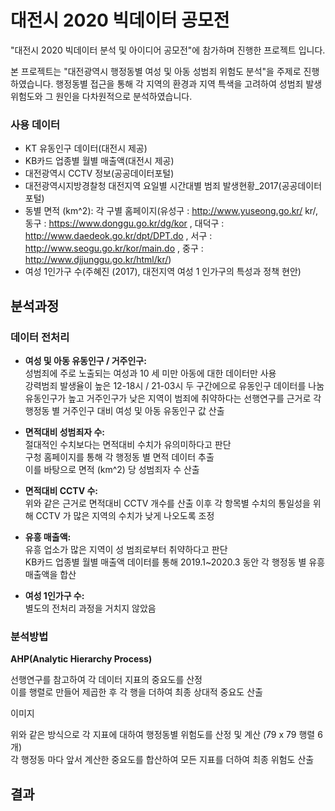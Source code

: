 # 대전시 2020 빅데이터 공모전
"대전시 2020 빅데이터 분석 및 아이디어 공모전"에 참가하며 진행한 프로젝트 입니다.

본 프로젝트는 "대전광역시 행정동별 여성 및 아동 성범죄 위험도 분석"을 주제로 진행하였습니다. 행정동별 접근을 통해 각 지역의 환경과 지역 특색을 고려하여 성범죄 발생 위험도와 그 원인을 다차원적으로 분석하였습니다.

### 사용 데이터
* KT 유동인구 데이터(대전시 제공)
* KB카드 업종별 월별 매출액(대전시 제공)
* 대전광역시 CCTV 정보(공공데이터포털)
* 대전광역시지방경찰청 대전지역 요일별 시간대별 범죄 발생현황_2017(공공데이터포털)
* 동별 면적 (km^2): 각 구별 홈페이지(유성구 : http://www.yuseong.go.kr/ kr/, 동구 : https://www.donggu.go.kr/dg/kor , 대덕구 : http://www.daedeok.go.kr/dpt/DPT.do , 서구 : http://www.seogu.go.kr/kor/main.do , 중구 : http://www.djjunggu.go.kr/html/kr/)
* 여성 1인가구 수(주혜진 (2017), 대전지역 여성 1 인가구의 특성과 정책 현안)

## 분석과정

### 데이터 전처리
* **여성 및 아동 유동인구 / 거주인구:**\
성범죄에 주로 노출되는 여성과 10 세 미만 아동에 대한 데이터만 사용\
강력범죄 발생율이 높은 12-18시 / 21-03시 두 구간에으로 유동인구 데이터를 나눔\
유동인구가 높고 거주인구가 낮은 지역이 범죄에 취약하다는 선행연구를 근거로 각 행정동 별 거주인구 대비 여성 및 아동 유동인구 값 산출

* **면적대비 성범죄자 수:**\
절대적인 수치보다는 면적대비 수치가 유의미하다고 판단\
구청 홈페이지를 통해 각 행정동 별 면적 데이터 추출\
이를 바탕으로 면적 (km^2) 당 성범죄자 수 산출

* **면적대비 CCTV 수:**\
위와 같은 근거로 면적대비 CCTV 개수를 산출
이후 각 항목별 수치의 통일성을 위해 CCTV 가 많은 지역의 수치가 낮게 나오도록 조정

* **유흥 매출액:**\
유흥 업소가 많은 지역이 성 범죄로부터 취약하다고 판단\
KB카드 업종별 월별 매출액 데이터를 통해 2019.1~2020.3 동안 각 행정동 별 유흥 매출액을 합산

* **여성 1인가구 수:**\
별도의 전처리 과정을 거치지 않았음

### 분석방법
**AHP(Analytic Hierarchy Process)**

선행연구를 참고하여 각 데이터 지표의 중요도를 산정\
이를 행렬로 만들어 제곱한 후 각 행을 더하여 최종 상대적 중요도 산출

이미지

위와 같은 방식으로 각 지표에 대하여 행정동별 위험도를 산정 및 계산 (79 x 79 행렬 6개)\
각 행정동 마다 앞서 계산한 중요도를 합산하여 모든 지표를 더하여 최종 위험도 산출

## 결과



